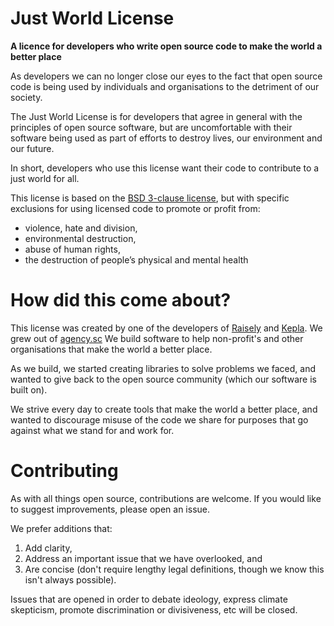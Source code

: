 # Just World License

**A licence for developers who write open source code to make the world a better place**

As developers we can no longer close our eyes to the fact that open source code
is being used by individuals and organisations to the detriment of our society.

The Just World License is for developers that agree in general with the principles
of open source software, but are uncomfortable with their software being used
as part of efforts to destroy lives, our environment and our future.

In short, developers who use this license want their code to contribute to a
just world for all.

This license is based on the [BSD 3-clause license](https://spdx.org/licenses/BSD-3-Clause.html),
but with specific exclusions for using licensed code to promote or profit from:

* violence, hate and division,
* environmental destruction,
* abuse of human rights,
* the destruction of people’s physical and mental health

# How did this come about?

This license was created by one of the developers of [Raisely](raisely.com) and [Kepla](kepla.com).
We grew out of [agency.sc](agency.sc) We build software to help non-profit's and other organisations that make the world a better place.

As we build, we started creating libraries to solve problems we faced, and wanted to give back
to the open source community (which our software is built on).

We strive every day to create tools that make the world a better place, and wanted to
discourage misuse of the code we share for purposes that go against what we stand
for and work for.

# Contributing

As with all things open source, contributions are welcome.
If you would like to suggest improvements, please open an issue.

We prefer additions that:

1. Add clarity,
2. Address an important issue that we have overlooked, and
3. Are concise (don't require lengthy legal definitions, though we know this isn't always possible).

Issues that are opened in order to debate ideology, express
climate skepticism, promote discrimination or divisiveness, etc will be closed.
